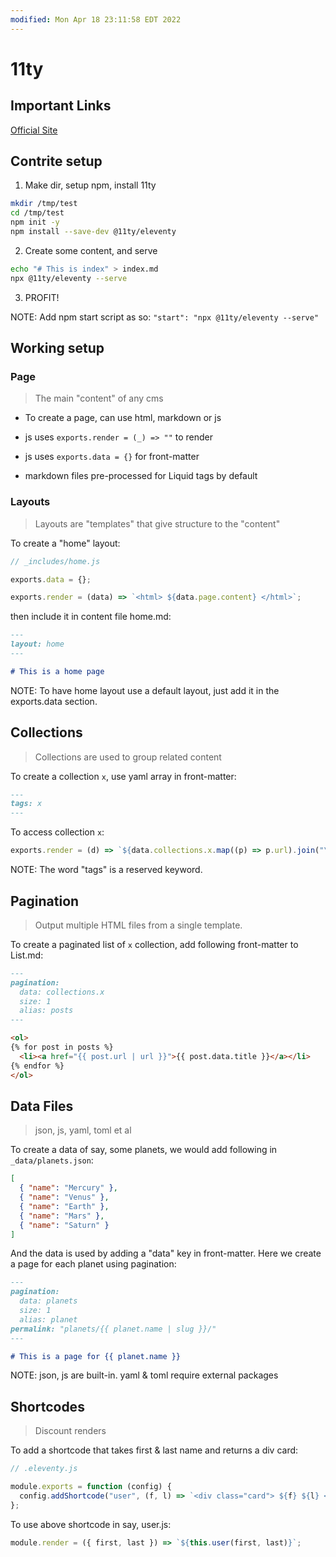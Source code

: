 ```yaml
---
modified: Mon Apr 18 23:11:58 EDT 2022
---
```

# 11ty

## Important Links

[Official Site](https://www.11ty.dev/)

## Contrite setup

1. Make dir, setup npm, install 11ty

```sh
mkdir /tmp/test
cd /tmp/test
npm init -y
npm install --save-dev @11ty/eleventy
```

2. Create some content, and serve

```sh
echo "# This is index" > index.md
npx @11ty/eleventy --serve
```

3. PROFIT!

NOTE: Add npm start script as so: `"start": "npx @11ty/eleventy --serve"`

## Working setup

### Page

> The main "content" of any cms

- To create a page, can use html, markdown or js

- js uses `exports.render = (_) => ""` to render

- js uses `exports.data = {}` for front-matter

- markdown files pre-processed for Liquid tags by default

### Layouts

> Layouts are "templates" that give structure to the "content"

To create a "home" layout:

```js
// _includes/home.js

exports.data = {};

exports.render = (data) => `<html> ${data.page.content} </html>`;
```

then include it in content file home.md:

```md
---
layout: home
---

# This is a home page
```

NOTE: To have home layout use a default layout, just add it in the exports.data section.

## Collections

> Collections are used to group related content

To create a collection `x`, use yaml array in front-matter:

```md
---
tags: x
---
```

To access collection `x`:

```js
exports.render = (d) => `${data.collections.x.map((p) => p.url).join("\n")}`;
```

NOTE: The word "tags" is a reserved keyword.

## Pagination

> Output multiple HTML files from a single template.

To create a paginated list of `x` collection, add following front-matter to List.md:

```md
---
pagination:
  data: collections.x
  size: 1
  alias: posts
---

<ol>
{% for post in posts %}
  <li><a href="{{ post.url | url }}">{{ post.data.title }}</a></li>
{% endfor %}
</ol>
```

## Data Files

> json, js, yaml, toml et al

To create a data of say, some planets, we would add following in `_data/planets.json`:

```json
[
  { "name": "Mercury" },
  { "name": "Venus" },
  { "name": "Earth" },
  { "name": "Mars" },
  { "name": "Saturn" }
]
```

And the data is used by adding a "data" key in front-matter. Here we create a page for each planet using pagination:

```md
---
pagination:
  data: planets
  size: 1
  alias: planet
permalink: "planets/{{ planet.name | slug }}/"
---

# This is a page for {{ planet.name }}
```

NOTE: json, js are built-in. yaml & toml require external packages

## Shortcodes

> Discount renders

To add a shortcode that takes first & last name and returns a div card:

```js
// .eleventy.js

module.exports = function (config) {
  config.addShortcode("user", (f, l) => `<div class="card"> ${f} ${l} </div>`);
};
```

To use above shortcode in say, user.js:

```js
module.render = ({ first, last }) => `${this.user(first, last)}`;
```
